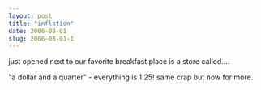 ```yaml
---
layout: post
title: "inflation"
date: 2006-08-01
slug: 2006-08-01-1
---
```


just opened  next to our favorite breakfast place is a store called....

&quot;a dollar and a quarter&quot; - everything is 1.25!  same crap but now for more.

